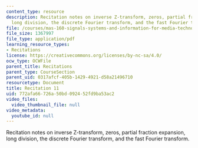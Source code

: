 ```yaml
---
content_type: resource
description: Recitation notes on inverse Z-transform, zeros, partial fraction expansion,
  long division, the discrete Fourier transform, and the fast Fourier transform.
file: /courses/mas-160-signals-systems-and-information-for-media-technology-fall-2007/772afa66726a50bd092452fd9ba53ac2_rec11.pdf
file_size: 1367997
file_type: application/pdf
learning_resource_types:
- Recitations
license: https://creativecommons.org/licenses/by-nc-sa/4.0/
ocw_type: OCWFile
parent_title: Recitations
parent_type: CourseSection
parent_uid: 0317afcf-405b-1429-4921-d58a21496710
resourcetype: Document
title: Recitation 11
uid: 772afa66-726a-50bd-0924-52fd9ba53ac2
video_files:
  video_thumbnail_file: null
video_metadata:
  youtube_id: null
---
```

Recitation notes on inverse Z-transform, zeros, partial fraction expansion, long division, the discrete Fourier transform, and the fast Fourier transform.